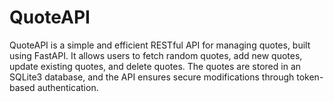 # QuoteAPI
QuoteAPI is a simple and efficient RESTful API for managing quotes, built using FastAPI. It allows users to fetch random quotes, add new quotes, update existing quotes, and delete quotes. The quotes are stored in an SQLite3 database, and the API ensures secure modifications through token-based authentication.
